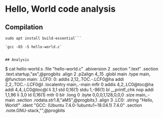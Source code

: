 # Hello, World code analysis

## Compilation

```sudo apt update
sudo apt install build-essential```

`gcc -O3 -S hello-world.c`


## Analysis

```
$ cat hello-world.s
	.file	"hello-world.c"
	.abiversion 2
	.section	".text"
	.section	.text.startup,"ax",@progbits
	.align 2
	.p2align 4,,15
	.globl main
	.type	main, @function
main:
.LCF0:
0:	addis 2,12,.TOC.-.LCF0@ha
	addi 2,2,.TOC.-.LCF0@l
	.localentry	main,.-main
	mflr 0
	addis 4,2,.LC0@toc@ha
	addi 4,4,.LC0@toc@l
	li 3,1
	std 0,16(1)
	stdu 1,-96(1)
	bl __printf_chk
	nop
	addi 1,1,96
	li 3,0
	ld 0,16(1)
	mtlr 0
	blr
	.long 0
	.byte 0,0,0,1,128,0,0,0
	.size	main,.-main
	.section	.rodata.str1.8,"aMS",@progbits,1
	.align 3
.LC0:
	.string	"Hello, World!"
	.ident	"GCC: (Ubuntu 7.4.0-1ubuntu1~18.04.1) 7.4.0"
	.section	.note.GNU-stack,"",@progbits
```
